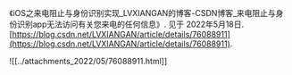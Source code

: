 《iOS之来电阻止与身份识别实现_LVXIANGAN的博客-CSDN博客_来电阻止与身份识别app无法访问有关您来电的任何信息》. 见于 2022年5月18日. [https://blog.csdn.net/LVXIANGAN/article/details/76088911](https://blog.csdn.net/LVXIANGAN/article/details/76088911).

![[../attachments_2022/05/76088911.html]]